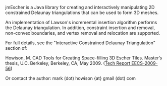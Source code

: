 jmEscher is a Java library for creating and interactively manipulating 2D constrained Delaunay triangulations that can be used to form 3D meshes.

An implementation of Lawson's incremental insertion algorithm performs the Delaunay triangulation. In addition, constraint insertion and removal, non-convex boundaries, and vertex removal and relocation are supported.

For full details, see the "Interactive Constrained Delaunay Triangulation" section of:

Howison, M. CAD Tools for Creating Space-filling 3D Escher Tiles. Master’s thesis, U.C. Berkeley, Berkeley, CA, May 2009. (<a href='http://www.eecs.berkeley.edu/Pubs/TechRpts/2009/EECS-2009-56.html'>Tech Report EECS-2009-56</a>)

Or contact the author: mark (dot) howison {at} gmail (dot) com